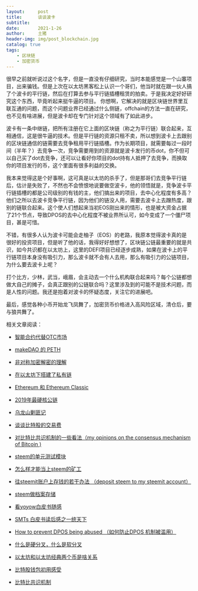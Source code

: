 ```yaml
---
layout:     post
title:      谈谈波卡
subtitle:   
date:       2021-1-26
author:     土猪
header-img: img/post_blockchain.jpg
catalog: true
tags:
    - 区块链
    - 加密货币
---
```





很早之前就听说过这个名字，但是一直没有仔细研究，当时本能感觉是一个山寨项目，出来骗钱。但是上次在以太坊黑客松上认识一个哥们，他当时就在跟一伙人搞了个波卡的平行链，然后在打算去参与平行链插槽租赁的拍卖。于是我决定好好研究这个东西，毕竟听起来挺牛逼的项目。 你想啊，它解决的就是区块链世界里互联互通的问题，而这个问题业界已经通过什么侧链，offchain的方法一直在研究，也不见有啥进展，但是波卡却在专门针对这个领域有了如此进步。


波卡有一条中继链，把所有注册在它上面的区块链（称之为平行链）联合起来，互相通信，这是很牛逼的技术。但是平行链的资源只租不卖，所以想到波卡上去跟别的区块链通信的链需要去竞争租用平行链插槽。作为长期项目，就需要每过一段时间（半年？）去竞争一次，竞争需要用到的资源就是波卡发行的币dot，你不但可以自己买了dot去竞争，还可以让看好你项目的dot持有人抵押了去竞争，而换取你的项目发行的币，这个里面有很多利益的交换。 


我本来觉得这是个好事啊，这可真是以太坊的杀手了，但是那哥们去竞争平行链后，估计是失败了，不然也不会愤恨地说要做空波卡，他的领悟就是，竞争波卡平行链插槽的都是公司级别的有钱的主，他们搞出来的项目，去中心化程度有多高？他们之所以去波卡竞争平行链，因为他们的链没人用，需要去波卡上去蹭热度，跟别的链联合起来。这个使人们想起来当初EOS刚出来的情形，也是被大资金占据了21个节点，导致DPOS的去中心化程度不被业界所认可，如今变成了一个僵尸项目，甚是可惜。



不错，有很多人认为波卡可能会走柚子（EOS）的老路，我原本觉得波卡真的是很好的投资项目，但是听了他的话，我得好好想想了，区块链公链最重要的就是共识，如今共识都在以太坊上，这里的DEFI项目已经逐步成熟，如果在波卡上的平行链项目本身没有吸引力，那么波卡就不会有人去用，那么有吸引力的公链项目，为什么要去波卡上呢？


打个比方，少林，武当，峨眉，会主动去一个什么机构联合起来吗？每个公链都想做大自己的摊子，会真正跟别的公链联合吗？这里涉及到的可能不是技术问题，而是人性的问题。我还是抱着对波卡的怀疑态度，关注它的进展吧。 



最后，感觉各种小币开始龙飞凤舞了，加密货币价格进入高风险区域，清仓后，要与狼共舞了。





相关文章阅读：

- [智能合约代替OTC市场](http://livinginau.life/2019/12/10/%E6%99%BA%E8%83%BD%E5%90%88%E7%BA%A6%E4%BB%A3%E6%9B%BFotc%E5%B8%82%E5%9C%BA/)

- [makeDAO 的 PETH](http://livinginau.life/2019/11/16/makeDAO_peth/)
  
- [非对称加密解密的理解](http://livinginau.life/2017/12/05/%E9%9D%9E%E5%AF%B9%E7%A7%B0%E5%8A%A0%E5%AF%86%E8%A7%A3%E5%AF%86%E7%9A%84%E7%90%86%E8%A7%A3/)
  
- 
  [在以太坊下搭建了私有链](http://livinginau.life/2017/12/05/%E5%9C%A8%E4%BB%A5%E5%A4%AA%E5%9D%8A%E4%B8%8B%E6%90%AD%E5%BB%BA%E4%BA%86%E7%A7%81%E6%9C%89%E9%93%BE/)

- 
  [Ethereum 和 Ethereum Classic](http://livinginau.life/2017/12/05/Ethereum-%E5%92%8C-Ethereum-Classic/)


- [2019年最硬核公链](http://livinginau.life/2020/01/12/%E8%B0%81%E6%98%AF2019%E5%B9%B4%E6%9C%80%E7%A1%AC%E6%A0%B8%E5%85%AC%E9%93%BE/)

- [乌龙山剿匪记](http://livinginau.life/2019/11/25/%E4%B9%8C%E9%BE%99%E5%B1%B1%E5%89%BF%E5%8C%AA%E8%AE%B0/)

- [谈谈比特股的交易费](http://livinginau.life/2019/11/16/bitshares-%E6%AF%94%E7%89%B9%E8%82%A1-%E7%9A%84%E4%BA%A4%E6%98%93%E8%B4%B9/)

- [对比特比共识机制的一些看法（my opinions on the consensus mechanism of Bitcoin )](http://livinginau.life/2019/03/05/%E5%AF%B9%E6%AF%94%E7%89%B9%E6%AF%94%E5%85%B1%E8%AF%86%E6%9C%BA%E5%88%B6%E7%9A%84%E4%B8%80%E4%BA%9B%E7%9C%8B%E6%B3%95/)

- [steem的单元测试模块](http://livinginau.life/2018/10/23/steem%E7%9A%84%E5%8D%95%E5%85%83%E6%B5%8B%E8%AF%95%E6%A8%A1%E5%9D%97/)

- [怎么样才能当上steem的矿工](http://livinginau.life/2018/10/20/%E6%80%8E%E4%B9%88%E6%A0%B7%E6%89%8D%E8%83%BD%E5%BD%93%E4%B8%8Asteem%E7%9A%84%E7%9F%BF%E5%B7%A5/)

- [往steemit账户上存钱的若干办法 （deposit steem to my steemit account）](http://livinginau.life/2018/10/20/%E5%BE%80steemit%E8%B4%A6%E6%88%B7%E4%B8%8A%E5%AD%98%E9%92%B1%E7%9A%84%E8%8B%A5%E5%B9%B2%E5%8A%9E%E6%B3%95/)

- [steem做档案存储](http://livinginau.life/2018/10/20/steem-%E5%81%9A%E6%A1%A3%E6%A1%88%E5%AD%98%E5%82%A8/)

- [看yoyow白皮书随感](http://livinginau.life/2018/01/16/%E7%9C%8Byoyow%E7%99%BD%E7%9A%AE%E4%B9%A6%E9%9A%8F%E6%84%9F/)

- [SMTs 白皮书读后感之一统天下](http://livinginau.life/2017/12/06/SMTs-%E7%99%BD%E7%9A%AE%E4%B9%A6%E8%AF%BB%E5%90%8E%E6%84%9F%E4%B9%8B%E4%B8%80%E7%BB%9F%E5%A4%A9%E4%B8%8B/)

- [How to prevent DPOS being abused （如何防止DPOS 机制被滥用）](http://livinginau.life/2017/12/05/%E5%A6%82%E4%BD%95%E9%98%B2%E6%AD%A2DPOS-%E6%9C%BA%E5%88%B6%E8%A2%AB%E6%BB%A5%E7%94%A8/)

- [什么是硬分叉，什么是软分叉](http://livinginau.life/2017/12/05/%E4%BB%80%E4%B9%88%E6%98%AF%E7%A1%AC%E5%88%86%E5%8F%89-%E4%BB%80%E4%B9%88%E6%98%AF%E8%BD%AF%E5%88%86%E5%8F%89/)

- [以太坊和以太坊经典两个币是啥关系](http://livinginau.life/2017/12/05/Ethereum-%E5%92%8C-Ethereum-Classic/)

- [比特股钱包初用感受](http://livinginau.life/2017/12/05/BTS%E5%88%9D%E7%94%A8%E6%84%9F%E5%8F%97/)

- [比特比共识机制](http://livinginau.life/2019/03/05/%E5%AF%B9%E6%AF%94%E7%89%B9%E6%AF%94%E5%85%B1%E8%AF%86%E6%9C%BA%E5%88%B6%E7%9A%84%E4%B8%80%E4%BA%9B%E7%9C%8B%E6%B3%95/)

